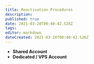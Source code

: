 ```yaml
---
title: Reactivation Procedures
description: 
published: true
date: 2021-03-28T00:40:42.526Z
tags: 
editor: markdown
dateCreated: 2021-03-28T00:40:42.526Z
---
```



- **Shared Account**
- **Dedicated / VPS Account** 